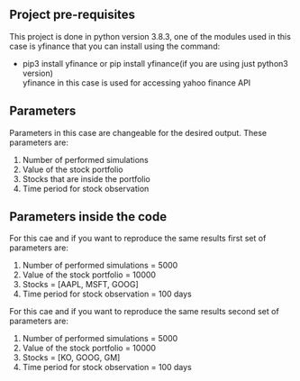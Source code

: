 ## Project pre-requisites
This project is done in python version 3.8.3, one of the modules used in this case is yfinance that you can install using the command: 
- pip3 install yfinance or pip install yfinance(if you are using just python3 version) <br />
yfinance in this case is used for accessing yahoo finance API

## Parameters
Parameters in this case are changeable for the desired output. These parameters are: 
1. Number of performed simulations
1. Value of the stock portfolio
1. Stocks that are inside the portfolio
1. Time period for stock observation   

## Parameters inside the code
For this cae and if you want to reproduce the same results first set of parameters are: 
1. Number of performed simulations = 5000
1. Value of the stock portfolio = 10000
1. Stocks = [AAPL, MSFT, GOOG] 
1. Time period for stock observation = 100 days

For this cae and if you want to reproduce the same results second set of parameters are: 
1. Number of performed simulations = 5000
1. Value of the stock portfolio = 10000
1. Stocks = [KO, GOOG, GM] 
1. Time period for stock observation = 100 days
